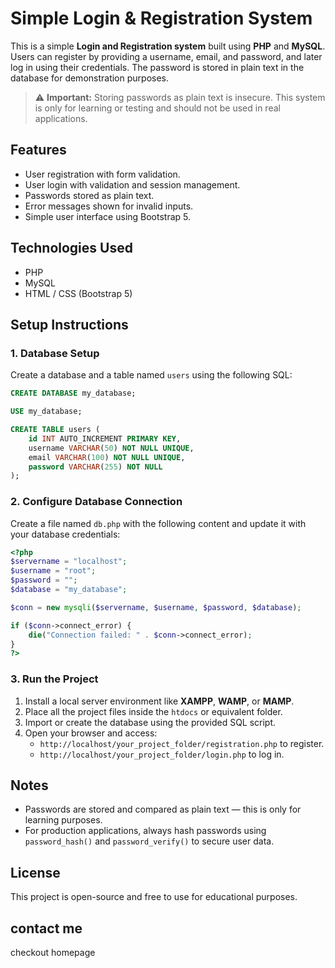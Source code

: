 
# Simple Login & Registration System

This is a simple **Login and Registration system** built using **PHP** and **MySQL**. Users can register by providing a username, email, and password, and later log in using their credentials. The password is stored in plain text in the database for demonstration purposes.

> ⚠ **Important:** Storing passwords as plain text is insecure. This system is only for learning or testing and should not be used in real applications.

## Features

- User registration with form validation.
- User login with validation and session management.
- Passwords stored as plain text.
- Error messages shown for invalid inputs.
- Simple user interface using Bootstrap 5.

## Technologies Used

- PHP
- MySQL
- HTML / CSS (Bootstrap 5)

## Setup Instructions

### 1. Database Setup

Create a database and a table named `users` using the following SQL:

```sql
CREATE DATABASE my_database;

USE my_database;

CREATE TABLE users (
    id INT AUTO_INCREMENT PRIMARY KEY,
    username VARCHAR(50) NOT NULL UNIQUE,
    email VARCHAR(100) NOT NULL UNIQUE,
    password VARCHAR(255) NOT NULL
);
```

### 2. Configure Database Connection

Create a file named `db.php` with the following content and update it with your database credentials:

```php
<?php
$servername = "localhost";
$username = "root";
$password = "";
$database = "my_database";

$conn = new mysqli($servername, $username, $password, $database);

if ($conn->connect_error) {
    die("Connection failed: " . $conn->connect_error);
}
?>
```

### 3. Run the Project

1. Install a local server environment like **XAMPP**, **WAMP**, or **MAMP**.
2. Place all the project files inside the `htdocs` or equivalent folder.
3. Import or create the database using the provided SQL script.
4. Open your browser and access:
   - `http://localhost/your_project_folder/registration.php` to register.
   - `http://localhost/your_project_folder/login.php` to log in.

## Notes

- Passwords are stored and compared as plain text — this is only for learning purposes.
- For production applications, always hash passwords using `password_hash()` and `password_verify()` to secure user data.

## License

This project is open-source and free to use for educational purposes.


## contact me
checkout homepage 